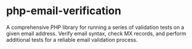 # php-email-verification
A comprehensive PHP library for running a series of validation tests on a given email address. Verify email syntax, check MX records, and perform additional tests for a reliable email validation process.
